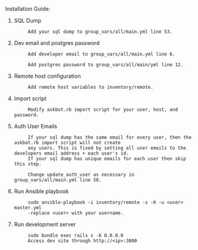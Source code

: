 Installation Guide:

1. SQL Dump

            Add your sql dump to group_vars/all/main.yml line 53. 

2. Dev email and postgres password

            Add developer email to group_vars/all/main.yml line 6.
  
            Add postgres password to group_vars/all/main/yml line 12.

3. Remote host configuration

            Add remote host variables to inventory/remote.

4. Import script

            Modify askbot.rb import script for your user, host, and password.

5. Auth User Emails
            
            If your sql dump has the same email for every user, then the askbot.rb import script will not create
            any users. This is fixed by setting all user emails to the developers email address + each user's id. 
            If your sql dump has unique emails for each user then skip this step. 
  
            Change update_auth_user as necessary in group_vars/all/main.yml line 58.
            
6. Run Ansible playbook
           
            sudo ansible-playbook -i inventory/remote -s -K -u <user> master.yml
            -replace <user> with your username.
            
7. Run development server
            
            sudo bundle exec rails s -b 0.0.0.0
            Access dev site through http://<ip>:3000
